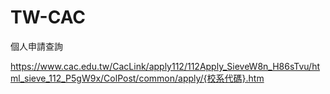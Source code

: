 # TW-CAC
個人申請查詢

https://www.cac.edu.tw/CacLink/apply112/112Apply_SieveW8n_H86sTvu/html_sieve_112_P5gW9x/ColPost/common/apply/{校系代碼}.htm